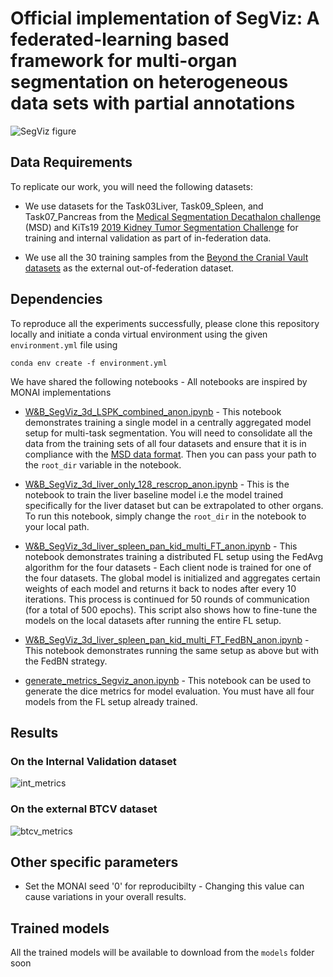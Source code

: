 
# Official implementation of SegViz: A federated-learning based framework for multi-organ segmentation on heterogeneous data sets with partial annotations

![SegViz figure](https://user-images.githubusercontent.com/22454450/224231573-83a70f40-8269-47bc-8e0f-e2d39aaf70af.png)

## Data Requirements
To replicate our work, you will need the following datasets:

- We use datasets for the Task03Liver, Task09_Spleen, and Task07_Pancreas from the [Medical Segmentation Decathalon challenge](http://medicaldecathlon.com/) (MSD) and KiTs19 [2019 Kidney Tumor Segmentation Challenge](https://kits19.grand-challenge.org/data/) for training and internal validation as part of in-federation data. 

- We use all the 30 training samples from the [Beyond the Cranial Vault datasets](https://www.synapse.org/#!Synapse:syn3193805/wiki/89480\n) as the external out-of-federation dataset.

## Dependencies
To reproduce all the experiments successfully, please clone this repository locally and initiate a conda virtual environment using the given `environment.yml` file using 

```
conda env create -f environment.yml
```

We have shared the following notebooks -
All notebooks are inspired by MONAI implementations

- [W&B_SegViz_3d_LSPK_combined_anon.ipynb](/notebooks/W&B_SegViz_3d_LSPK_combined_anon.ipynb) - This notebook demonstrates training a single model in a centrally aggregated model setup for multi-task segmentation. You will need to consolidate all the data from the training sets of all four datasets and ensure that it is in compliance with the [MSD data format](https://github.com/MIC-DKFZ/nnUNet/blob/nnunetv1/documentation/dataset_conversion.md). Then you can pass your path to the `root_dir` variable in the notebook. 

- [W&B_SegViz_3d_liver_only_128_rescrop_anon.ipynb](/notebooks/W&B_SegViz_3d_liver_only_128_rescrop_anon.ipynb) - This is the notebook to train the liver baseline model i.e the model trained specifically for the liver dataset but can be extrapolated to other organs. To run this notebook, simply change the `root_dir` in the notebook to your local path. 

- [W&B_SegViz_3d_liver_spleen_pan_kid_multi_FT_anon.ipynb](/notebooks/W&B_SegViz_3d_liver_spleen_pan_kid_multi_FT_anon.ipynb) - This notebook demonstrates training a distributed FL setup using the FedAvg algorithm for the four datasets - Each client node is trained for one of the four datasets. The global model is initialized and aggregates certain weights of each model and returns it back to nodes after every 10 iterations. This process is continued for 50 rounds of communication (for a total of 500 epochs). This script also shows how to fine-tune the models on the local datasets after running the entire FL setup. 

- [W&B_SegViz_3d_liver_spleen_pan_kid_multi_FT_FedBN_anon.ipynb](/notebooks/W&B_SegViz_3d_liver_spleen_pan_kid_multi_FT_FedBN_anon.ipynb) - This notebook demonstrates running the same setup as above but with the FedBN strategy.

- [generate_metrics_Segviz_anon.ipynb](/notebooks/generate_metrics_Segviz_anon.ipynb) - This notebook can be used to generate the dice metrics for model evaluation. You must have all four models from the FL setup already trained.  

## Results

### On the Internal Validation dataset
![int_metrics](https://user-images.githubusercontent.com/22454450/232371897-3e202711-9e61-469b-9d04-687e7b5f951b.png)

### On the external BTCV dataset
![btcv_metrics](https://user-images.githubusercontent.com/22454450/232371944-3bd5ee1c-e631-478c-a4f9-3d82767f41df.png)

## Other specific parameters

- Set the MONAI seed '0' for reproducibilty - Changing this value can cause variations in your overall results. 

## Trained models

All the trained models will be available to download from the `models` folder soon
